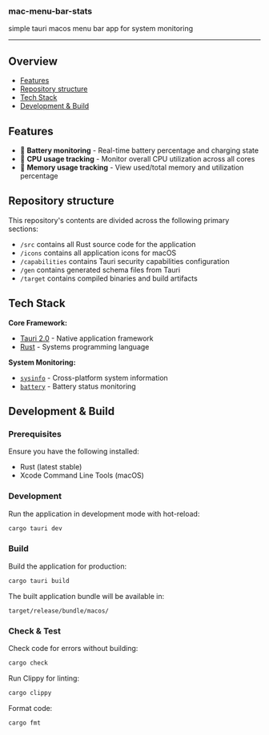 <h3>mac-menu-bar-stats</h3>
<p>simple tauri macos menu bar app for system monitoring</p>

---

## Overview

- [Features](#features)
- [Repository structure](#repository-structure)
- [Tech Stack](#tech-stack)
- [Development & Build](#development--build)

## Features

- 🔋 **Battery monitoring** - Real-time battery percentage and charging state
- 🧠 **CPU usage tracking** - Monitor overall CPU utilization across all cores
- 💾 **Memory usage tracking** - View used/total memory and utilization percentage

## Repository structure

This repository's contents are divided across the following primary sections:

- `/src` contains all Rust source code for the application
- `/icons` contains all application icons for macOS
- `/capabilities` contains Tauri security capabilities configuration
- `/gen` contains generated schema files from Tauri
- `/target` contains compiled binaries and build artifacts

## Tech Stack

**Core Framework:**
- [Tauri 2.0](https://tauri.app/) - Native application framework
- [Rust](https://www.rust-lang.org/) - Systems programming language

**System Monitoring:**
- [`sysinfo`](https://crates.io/crates/sysinfo) - Cross-platform system information
- [`battery`](https://crates.io/crates/battery) - Battery status monitoring

## Development & Build

### Prerequisites

Ensure you have the following installed:
- Rust (latest stable)
- Xcode Command Line Tools (macOS)

### Development

Run the application in development mode with hot-reload:

```bash
cargo tauri dev
```

### Build

Build the application for production:

```bash
cargo tauri build
```

The built application bundle will be available in:
```
target/release/bundle/macos/
```

### Check & Test

Check code for errors without building:

```bash
cargo check
```

Run Clippy for linting:

```bash
cargo clippy
```

Format code:

```bash
cargo fmt
```
